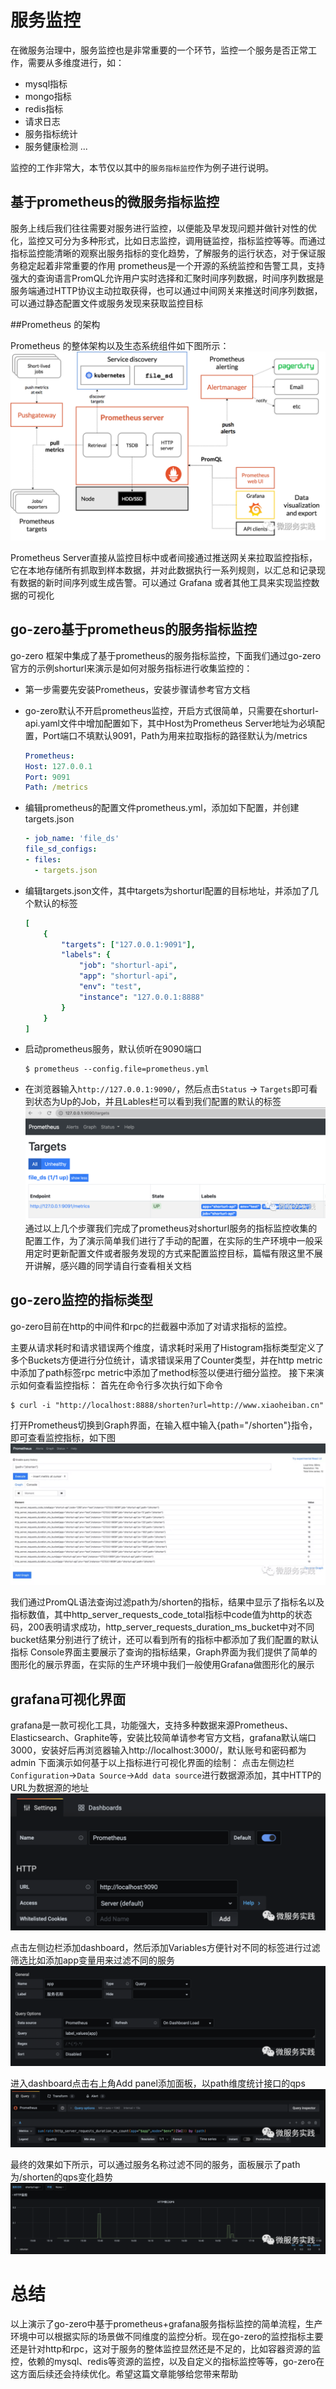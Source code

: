 # 服务监控
在微服务治理中，服务监控也是非常重要的一个环节，监控一个服务是否正常工作，需要从多维度进行，如：
* mysql指标
* mongo指标
* redis指标
* 请求日志
* 服务指标统计
* 服务健康检测
...
  
监控的工作非常大，本节仅以其中的`服务指标监控`作为例子进行说明。

## 基于prometheus的微服务指标监控

服务上线后我们往往需要对服务进行监控，以便能及早发现问题并做针对性的优化，监控又可分为多种形式，比如日志监控，调用链监控，指标监控等等。而通过指标监控能清晰的观察出服务指标的变化趋势，了解服务的运行状态，对于保证服务稳定起着非常重要的作用
prometheus是一个开源的系统监控和告警工具，支持强大的查询语言PromQL允许用户实时选择和汇聚时间序列数据，时间序列数据是服务端通过HTTP协议主动拉取获得，也可以通过中间网关来推送时间序列数据，可以通过静态配置文件或服务发现来获取监控目标

##Prometheus 的架构

Prometheus 的整体架构以及生态系统组件如下图所示：
![prometheus-flow](./resource/prometheus-flow.png)

Prometheus Server直接从监控目标中或者间接通过推送网关来拉取监控指标，它在本地存储所有抓取到样本数据，并对此数据执行一系列规则，以汇总和记录现有数据的新时间序列或生成告警。可以通过 Grafana 或者其他工具来实现监控数据的可视化

## go-zero基于prometheus的服务指标监控

go-zero 框架中集成了基于prometheus的服务指标监控，下面我们通过go-zero官方的示例shorturl来演示是如何对服务指标进行收集监控的：
* 第一步需要先安装Prometheus，安装步骤请参考官方文档
* go-zero默认不开启prometheus监控，开启方式很简单，只需要在shorturl-api.yaml文件中增加配置如下，其中Host为Prometheus Server地址为必填配置，Port端口不填默认9091，Path为用来拉取指标的路径默认为/metrics
    ``` yaml
    Prometheus:
    Host: 127.0.0.1
    Port: 9091
    Path: /metrics
    ```

* 编辑prometheus的配置文件prometheus.yml，添加如下配置，并创建targets.json
    ``` yaml
    - job_name: 'file_ds'
    file_sd_configs:
    - files:
      - targets.json
    ```
* 编辑targets.json文件，其中targets为shorturl配置的目标地址，并添加了几个默认的标签
    ``` yaml
    [
        {
            "targets": ["127.0.0.1:9091"],
            "labels": {
                "job": "shorturl-api",
                "app": "shorturl-api",
                "env": "test",
                "instance": "127.0.0.1:8888"
            }
        }
    ]
    ```
* 启动prometheus服务，默认侦听在9090端口
    ``` shell
    $ prometheus --config.file=prometheus.yml
    ```
* 在浏览器输入`http://127.0.0.1:9090/`，然后点击`Status` -> `Targets`即可看到状态为Up的Job，并且Lables栏可以看到我们配置的默认的标签
![prometheus-start](./resource/prometheus-start.png)
通过以上几个步骤我们完成了prometheus对shorturl服务的指标监控收集的配置工作，为了演示简单我们进行了手动的配置，在实际的生产环境中一般采用定时更新配置文件或者服务发现的方式来配置监控目标，篇幅有限这里不展开讲解，感兴趣的同学请自行查看相关文档

## go-zero监控的指标类型

go-zero目前在http的中间件和rpc的拦截器中添加了对请求指标的监控。

主要从请求耗时和请求错误两个维度，请求耗时采用了Histogram指标类型定义了多个Buckets方便进行分位统计，请求错误采用了Counter类型，并在http metric中添加了path标签rpc metric中添加了method标签以便进行细分监控。
接下来演示如何查看监控指标：
首先在命令行多次执行如下命令
``` shell
$ curl -i "http://localhost:8888/shorten?url=http://www.xiaoheiban.cn"
```
打开Prometheus切换到Graph界面，在输入框中输入{path="/shorten"}指令，即可查看监控指标，如下图
![prometheus-graph](./resource/prometheus-graph.webp)

我们通过PromQL语法查询过滤path为/shorten的指标，结果中显示了指标名以及指标数值，其中http_server_requests_code_total指标中code值为http的状态码，200表明请求成功，http_server_requests_duration_ms_bucket中对不同bucket结果分别进行了统计，还可以看到所有的指标中都添加了我们配置的默认指标
Console界面主要展示了查询的指标结果，Graph界面为我们提供了简单的图形化的展示界面，在实际的生产环境中我们一般使用Grafana做图形化的展示

## grafana可视化界面

grafana是一款可视化工具，功能强大，支持多种数据来源Prometheus、Elasticsearch、Graphite等，安装比较简单请参考官方文档，grafana默认端口3000，安装好后再浏览器输入http://localhost:3000/，默认账号和密码都为admin
下面演示如何基于以上指标进行可视化界面的绘制：
点击左侧边栏`Configuration`->`Data Source`->`Add data source`进行数据源添加，其中HTTP的URL为数据源的地址
![grafana](./resource/grafana.png)

点击左侧边栏添加dashboard，然后添加Variables方便针对不同的标签进行过滤筛选比如添加app变量用来过滤不同的服务
![grafana-app](./resource/grafana-app.png)

进入dashboard点击右上角Add panel添加面板，以path维度统计接口的qps
![grafana-app](./resource/grafana-qps.png)

最终的效果如下所示，可以通过服务名称过滤不同的服务，面板展示了path为/shorten的qps变化趋势
![grafana-app](./resource/grafana-panel.png)

# 总结

以上演示了go-zero中基于prometheus+grafana服务指标监控的简单流程，生产环境中可以根据实际的场景做不同维度的监控分析。现在go-zero的监控指标主要还是针对http和rpc，这对于服务的整体监控显然还是不足的，比如容器资源的监控，依赖的mysql、redis等资源的监控，以及自定义的指标监控等等，go-zero在这方面后续还会持续优化。希望这篇文章能够给您带来帮助